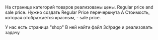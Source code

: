 На странице категорий товаров реализованы цены. Regular price and sale price. Нужно создать Regular Price перечеркнута A Стоимость, которая отображается красным, - sale price.

У нас есть страница "shop" В ней найти файл 3d/page и реализовать задачу 